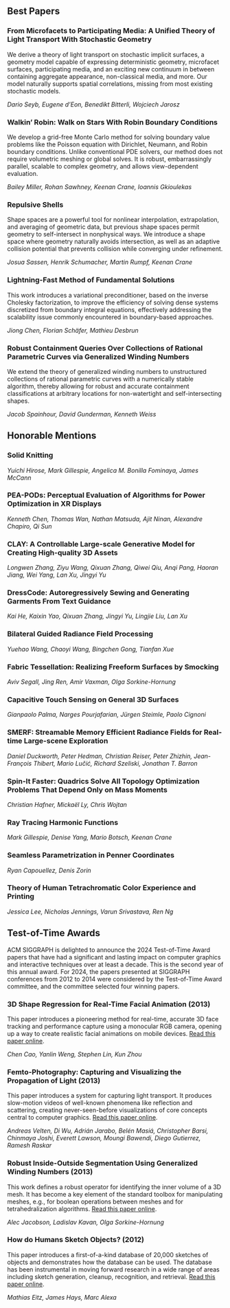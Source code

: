 <h2 class="wp-block-heading">Best Papers</h2>



<h3 class="wp-block-heading"><strong>From Microfacets to Participating Media: A Unified Theory of Light Transport With Stochastic Geometry</strong></h3>



<p>We derive a theory of light transport on stochastic implicit surfaces, a geometry model capable of expressing deterministic geometry, microfacet surfaces, participating media, and an exciting new continuum in between containing aggregate appearance, non-classical media, and more. Our model naturally supports spatial correlations, missing from most existing stochastic models.</p>



<p><em>Dario Seyb, Eugene d’Eon, Benedikt Bitterli, Wojciech Jarosz</em></p>



<h3 class="wp-block-heading"><strong>Walkin’ Robin: Walk on Stars With Robin Boundary Conditions</strong></h3>



<p>We develop a grid-free Monte Carlo method for solving boundary value problems like the Poisson equation with Dirichlet, Neumann, and Robin boundary conditions. Unlike conventional PDE solvers, our method does not require volumetric meshing or global solves. It is robust, embarrassingly parallel, scalable to complex geometry, and allows view-dependent evaluation.</p>



<p><em>Bailey Miller, Rohan Sawhney, Keenan Crane, Ioannis Gkioulekas</em></p>



<h3 class="wp-block-heading"><strong>Repulsive Shells</strong></h3>



<p>Shape spaces are a powerful tool for nonlinear interpolation, extrapolation, and averaging of geometric data, but previous shape spaces permit geometry to self-intersect in nonphysical ways. We introduce a shape space where geometry naturally avoids intersection, as well as an adaptive collision potential that prevents collision while converging under refinement.</p>



<p><em>Josua Sassen, Henrik Schumacher, Martin Rumpf, Keenan Crane</em></p>



<h3 class="wp-block-heading"><strong>Lightning-Fast Method of Fundamental Solutions</strong></h3>



<p>This work introduces a variational preconditioner, based on the inverse Cholesky factorization, to improve the efficiency of solving dense systems discretized from boundary integral equations, effectively addressing the scalability issue commonly encountered in boundary-based approaches.</p>



<p><em>Jiong Chen, Florian Schäfer, Mathieu Desbrun</em></p>



<h3 class="wp-block-heading"><strong>Robust Containment Queries Over Collections of Rational Parametric Curves via Generalized Winding Numbers</strong></h3>



<p>We extend the theory of generalized winding numbers to unstructured collections of rational parametric curves with a numerically stable algorithm, thereby allowing for robust and accurate containment classifications at arbitrary locations for non-watertight and self-intersecting shapes.</p>



<p><em>Jacob Spainhour, David Gunderman, Kenneth Weiss</em></p>



<h2 class="wp-block-heading">Honorable Mentions</h2>



<h3 class="wp-block-heading"><strong>Solid Knitting</strong></h3>



<p><em>Yuichi Hirose, Mark Gillespie, Angelica M. Bonilla Fominaya, James McCann</em></p>



<h3 class="wp-block-heading"><strong>PEA-PODs: Perceptual Evaluation of Algorithms for Power Optimization in XR Displays</strong></h3>



<p><em>Kenneth Chen, Thomas Wan, Nathan Matsuda, Ajit Ninan, Alexandre Chapiro, Qi Sun</em></p>



<h3 class="wp-block-heading"><strong>CLAY: A Controllable Large-scale Generative Model for Creating High-quality 3D Assets</strong></h3>



<p><em>Longwen Zhang, Ziyu Wang, Qixuan Zhang, Qiwei Qiu, Anqi Pang, Haoran Jiang, Wei Yang, Lan Xu, Jingyi Yu</em></p>



<h3 class="wp-block-heading"><strong>DressCode: Autoregressively Sewing and Generating Garments From Text Guidance</strong></h3>



<p><em>Kai He, Kaixin Yao, Qixuan Zhang, Jingyi Yu, Lingjie Liu, Lan Xu</em></p>



<h3 class="wp-block-heading"><strong>Bilateral Guided Radiance Field Processing</strong></h3>



<p><em>Yuehao Wang, Chaoyi Wang, Bingchen Gong, Tianfan Xue</em></p>



<h3 class="wp-block-heading"><strong>Fabric Tessellation: Realizing Freeform Surfaces by Smocking</strong></h3>



<p><em>​​Aviv Segall, Jing Ren, Amir Vaxman, Olga Sorkine-Hornung</em></p>



<h3 class="wp-block-heading"><strong>Capacitive Touch Sensing on General 3D Surfaces</strong></h3>



<p><em>​​Gianpaolo Palma, Narges Pourjafarian, Jürgen Steimle, Paolo Cignoni</em></p>



<h3 class="wp-block-heading"><strong>SMERF: Streamable Memory Efficient Radiance Fields for Real-time Large-scene Exploration</strong></h3>



<p><em>Daniel Duckworth, Peter Hedman, Christian Reiser, Peter Zhizhin, Jean-François Thibert, Mario Lučić, Richard Szeliski, Jonathan T. Barron</em></p>



<h3 class="wp-block-heading"><strong>Spin-It Faster: Quadrics Solve All Topology Optimization Problems That Depend Only on Mass Moments</strong></h3>



<p><em>Christian Hafner, Mickaël Ly, Chris Wojtan</em></p>



<h3 class="wp-block-heading"><strong>Ray Tracing Harmonic Functions</strong></h3>



<p><em>Mark Gillespie, Denise Yang, Mario Botsch, Keenan Crane</em></p>



<h3 class="wp-block-heading"><strong>Seamless Parametrization in Penner Coordinates</strong></h3>



<p><em>Ryan Capouellez, Denis Zorin</em></p>



<h3 class="wp-block-heading"><strong>Theory of Human Tetrachromatic Color Experience and Printing</strong></h3>



<p><em>Jessica Lee, Nicholas Jennings, Varun Srivastava, Ren Ng</em></p>



<h2 class="wp-block-heading">Test-of-Time Awards</h2>



<p>ACM SIGGRAPH is delighted to announce the 2024 Test-of-Time Award papers that have had a significant and lasting impact on computer graphics and interactive techniques over at least a decade. This is the second year of this annual award. For 2024, the papers presented at SIGGRAPH conferences from 2012 to 2014 were considered by the Test-of-Time Award committee, and the committee selected four winning papers.</p>



<h3 class="wp-block-heading"><strong>3D Shape Regression for Real-Time Facial Animation (2013)</strong></h3>



<p>This paper introduces a pioneering method for real-time, accurate 3D face tracking and performance capture using a monocular RGB camera, opening up a way to create realistic facial animations on mobile devices. <a href="https://dblp.org/rec/journals/tog/CaoWLZ13" target="_blank" rel="noreferrer noopener">Read this paper online</a>.</p>



<p><em>Chen Cao, Yanlin Weng, Stephen Lin, Kun Zhou</em></p>



<h3 class="wp-block-heading"><strong>Femto-Photography: Capturing and Visualizing the Propagation of Light (2013)</strong></h3>



<p>This paper introduces a system for capturing light transport. It produces slow-motion videos of well-known phenomena like reflection and scattering, creating never-seen-before visualizations of core concepts central to computer graphics. <a href="https://dblp.org/rec/journals/tog/VeltenWJMBJLBGR13" target="_blank" rel="noreferrer noopener">Read this paper online</a>.</p>



<p><em>Andreas Velten, Di Wu, Adrián Jarabo, Belén Masiá, Christopher Barsi, Chinmaya Joshi, Everett Lawson, Moungi Bawendi, Diego Gutierrez, Ramesh Raskar</em></p>



<h3 class="wp-block-heading"><strong>Robust Inside-Outside Segmentation Using Generalized Winding Numbers (2013)</strong></h3>



<p>This work defines a robust operator for identifying the inner volume of a 3D mesh. It has become a key element of the standard toolbox for manipulating meshes, e.g., for boolean operations between meshes and for tetrahedralization algorithms.&nbsp;<a href="https://dblp.org/rec/journals/tog/JacobsonKS13" target="_blank" rel="noreferrer noopener">Read this paper online</a>.</p>



<p><em>Alec Jacobson, Ladislav Kavan, Olga Sorkine-Hornung</em></p>



<h3 class="wp-block-heading"><strong>How do Humans Sketch Objects? (2012)</strong></h3>



<p>This paper introduces a first-of-a-kind database of 20,000 sketches of objects and demonstrates how the database can be used. The database has been instrumental in moving forward research in a wide range of areas including sketch generation, cleanup, recognition, and retrieval. <a href="https://dblp.org/rec/journals/tog/EitzHA12" target="_blank" rel="noreferrer noopener">Read this paper online</a>.</p>



<p><em>Mathias Eitz, James Hays, Marc Alexa</em></p>
